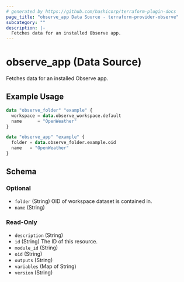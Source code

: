 ```yaml
---
# generated by https://github.com/hashicorp/terraform-plugin-docs
page_title: "observe_app Data Source - terraform-provider-observe"
subcategory: ""
description: |-
  Fetches data for an installed Observe app.
---
```


# observe_app (Data Source)

Fetches data for an installed Observe app.

## Example Usage

```terraform
data "observe_folder" "example" {
  workspace = data.observe_workspace.default
  name      = "OpenWeather"
}

data "observe_app" "example" {
  folder = data.observe_folder.example.oid
  name   = "OpenWeather"
}
```

<!-- schema generated by tfplugindocs -->
## Schema

### Optional

- `folder` (String) OID of workspace dataset is contained in.
- `name` (String)

### Read-Only

- `description` (String)
- `id` (String) The ID of this resource.
- `module_id` (String)
- `oid` (String)
- `outputs` (String)
- `variables` (Map of String)
- `version` (String)
